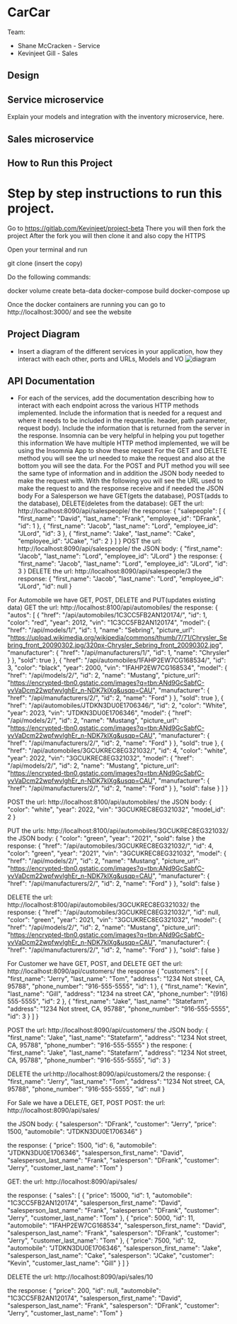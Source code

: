 # CarCar

Team:

* Shane McCracken - Service
* Kevinjeet Gill - Sales

## Design

## Service microservice

Explain your models and integration with the inventory
microservice, here.

## Sales microservice

## How to Run this Project

# Step by step instructions to run this project.
Go to https://gitlab.com/Kevinjeet/project-beta
There you will then fork the project
After the fork you will then clone it and also copy the HTTPS

Open your terminal and run

git clone (insert the copy)

Do the following commands:

docker volume create beta-data
docker-compose build
docker-compose up

Once the docker containers are running you can go to http://localhost:3000/ and see the website

## Project Diagram

- Insert a diagram of the different services in your application, how they interact with each other, ports and URLs, Models and VO
![diagram](/image/diagram.png)

## API Documentation

- For each of the services, add the documentation describing how to interact with each endpoint across the various HTTP methods implemented. Include the information that is needed for a request and where it needs to be included in the request(ie. header, path parameter, request body). Include the information that is returned from the server in the response. Insomnia can be very helpful in helping you put together this information
We have multiple HTTP method implemented, we will be using the Insomnia App to show these request
For the GET and DELETE method you will see the url needed to make the request and also at the bottom you will see the data.
For the POST and PUT method you will see the same type of information and in addition the JSON body needed to make the request with.
With the following you will see the URL used to make the request to and the response receive and if needed the JSON body
For a Salesperson we have GET(gets the database), POST(adds to the database), DELETE(deletes from the database):
GET
the url: 	http://localhost:8090/api/salespeople/
the response:
{
	"salepeople": [
		{
			"first_name": "David",
			"last_name": "Frank",
			"employee_id": "DFrank",
			"id": 1
		},
		{
			"first_name": "Jacob",
			"last_name": "Lord",
			"employee_id": "JLord",
			"id": 3
		},
		{
			"first_name": "Jake",
			"last_name": "Cake",
			"employee_id": "JCake",
			"id": 2
		}
	]
}
POST
the url: http://localhost:8090/api/salespeople/
the JSON body:
{
	"first_name": "Jacob",
	"last_name": "Lord",
	"employee_id": "JLord"
}
the response:
{
	"first_name": "Jacob",
	"last_name": "Lord",
	"employee_id": "JLord",
	"id": 3
}
DELETE
the url: http://localhost:8090/api/salespeople/3
the response:
{
	"first_name": "Jacob",
	"last_name": "Lord",
	"employee_id": "JLord",
	"id": null
}

For Automobile we have GET, POST, DELETE and PUT(updates existing data)
GET
the url: http://localhost:8100/api/automobiles/
the response:
{
	"autos": [
		{
			"href": "/api/automobiles/1C3CC5FB2AN120174/",
			"id": 1,
			"color": "red",
			"year": 2012,
			"vin": "1C3CC5FB2AN120174",
			"model": {
				"href": "/api/models/1/",
				"id": 1,
				"name": "Sebring",
				"picture_url": "https://upload.wikimedia.org/wikipedia/commons/thumb/7/71/Chrysler_Sebring_front_20090302.jpg/320px-Chrysler_Sebring_front_20090302.jpg",
				"manufacturer": {
					"href": "/api/manufacturers/1/",
					"id": 1,
					"name": "Chrysler"
				}
			},
			"sold": true
		},
		{
			"href": "/api/automobiles/1FAHP2EW7CG168534/",
			"id": 3,
			"color": "black",
			"year": 2000,
			"vin": "1FAHP2EW7CG168534",
			"model": {
				"href": "/api/models/2/",
				"id": 2,
				"name": "Mustang",
				"picture_url": "https://encrypted-tbn0.gstatic.com/images?q=tbn:ANd9GcSabfC-yvVaDcm22wpfwvlghEr_n-NDK7klXg&usqp=CAU",
				"manufacturer": {
					"href": "/api/manufacturers/2/",
					"id": 2,
					"name": "Ford"
				}
			},
			"sold": true
		},
		{
			"href": "/api/automobiles/JTDKN3DU0E1706346/",
			"id": 2,
			"color": "White",
			"year": 2023,
			"vin": "JTDKN3DU0E1706346",
			"model": {
				"href": "/api/models/2/",
				"id": 2,
				"name": "Mustang",
				"picture_url": "https://encrypted-tbn0.gstatic.com/images?q=tbn:ANd9GcSabfC-yvVaDcm22wpfwvlghEr_n-NDK7klXg&usqp=CAU",
				"manufacturer": {
					"href": "/api/manufacturers/2/",
					"id": 2,
					"name": "Ford"
				}
			},
			"sold": true
		},
		{
			"href": "/api/automobiles/3GCUKREC8EG321032/",
			"id": 4,
			"color": "white",
			"year": 2022,
			"vin": "3GCUKREC8EG321032",
			"model": {
				"href": "/api/models/2/",
				"id": 2,
				"name": "Mustang",
				"picture_url": "https://encrypted-tbn0.gstatic.com/images?q=tbn:ANd9GcSabfC-yvVaDcm22wpfwvlghEr_n-NDK7klXg&usqp=CAU",
				"manufacturer": {
					"href": "/api/manufacturers/2/",
					"id": 2,
					"name": "Ford"
				}
			},
			"sold": false
		}
	]
}

POST
the url: http://localhost:8100/api/automobiles/
the JSON body:
{
	"color": "white",
	"year": 2022,
	"vin": "3GCUKREC8EG321032",
	"model_id": 2
}

PUT
the urls: http://localhost:8100/api/automobiles/3GCUKREC8EG321032/
the JSON body:
{
	"color": "green",
	"year": "2021",
	"sold": false
}
the response:
{
	"href": "/api/automobiles/3GCUKREC8EG321032/",
	"id": 4,
	"color": "green",
	"year": "2021",
	"vin": "3GCUKREC8EG321032",
	"model": {
		"href": "/api/models/2/",
		"id": 2,
		"name": "Mustang",
		"picture_url": "https://encrypted-tbn0.gstatic.com/images?q=tbn:ANd9GcSabfC-yvVaDcm22wpfwvlghEr_n-NDK7klXg&usqp=CAU",
		"manufacturer": {
			"href": "/api/manufacturers/2/",
			"id": 2,
			"name": "Ford"
		}
	},
	"sold": false
}

DELETE
the url: http://localhost:8100/api/automobiles/3GCUKREC8EG321032/
the response:
{
	"href": "/api/automobiles/3GCUKREC8EG321032/",
	"id": null,
	"color": "green",
	"year": 2021,
	"vin": "3GCUKREC8EG321032",
	"model": {
		"href": "/api/models/2/",
		"id": 2,
		"name": "Mustang",
		"picture_url": "https://encrypted-tbn0.gstatic.com/images?q=tbn:ANd9GcSabfC-yvVaDcm22wpfwvlghEr_n-NDK7klXg&usqp=CAU",
		"manufacturer": {
			"href": "/api/manufacturers/2/",
			"id": 2,
			"name": "Ford"
		}
	},
	"sold": false
}


For Customer we have GET, POST, and DELETE
GET
the url: http://localhost:8090/api/customers/
the response
{
	"customers": [
		{
			"first_name": "Jerry",
			"last_name": "Tom",
			"address": "1234 Not street, CA, 95788",
			"phone_number": "916-555-5555",
			"id": 1
		},
		{
			"first_name": "Kevin",
			"last_name": "Gill",
			"address": "1234 na street CA",
			"phone_number": "(916) 555-5555",
			"id": 2
		},
		{
			"first_name": "Jake",
			"last_name": "Statefarm",
			"address": "1234 Not street, CA, 95788",
			"phone_number": "916-555-5555",
			"id": 3
		}
	]
}

POST
the url: http://localhost:8090/api/customers/
the JSON body:
{
	"first_name": "Jake",
	"last_name": "Statefarm",
	"address": "1234 Not street, CA, 95788",
	"phone_number": "916-555-5555"
}
the respone:
{
	"first_name": "Jake",
	"last_name": "Statefarm",
	"address": "1234 Not street, CA, 95788",
	"phone_number": "916-555-5555",
	"id": 3
}

DELETE
the url:http://localhost:8090/api/customers/2
the response:
{
	"first_name": "Jerry",
	"last_name": "Tom",
	"address": "1234 Not street, CA, 95788",
	"phone_number": "916-555-5555",
	"id": null
}

For Sale we have a DELETE, GET, POST
POST:
the url: http://localhost:8090/api/sales/

the JSON body:
{
	"salesperson": "DFrank",
	"customer": "Jerry",
	"price": 1500,
	"automobile": "JTDKN3DU0E1706346"
}

the response:
{
	"price": 1500,
	"id": 6,
	"automobile": "JTDKN3DU0E1706346",
	"salesperson_first_name": "David",
	"salesperson_last_name": "Frank",
	"salesperson": "DFrank",
	"customer": "Jerry",
	"customer_last_name": "Tom"
}

GET:
the url: http://localhost:8090/api/sales/

the response:
{
	"sales": [
		{
			"price": 15000,
			"id": 1,
			"automobile": "1C3CC5FB2AN120174",
			"salesperson_first_name": "David",
			"salesperson_last_name": "Frank",
			"salesperson": "DFrank",
			"customer": "Jerry",
			"customer_last_name": "Tom"
		},
		{
			"price": 5000,
			"id": 11,
			"automobile": "1FAHP2EW7CG168534",
			"salesperson_first_name": "David",
			"salesperson_last_name": "Frank",
			"salesperson": "DFrank",
			"customer": "Jerry",
			"customer_last_name": "Tom"
		},
		{
			"price": 7500,
			"id": 12,
			"automobile": "JTDKN3DU0E1706346",
			"salesperson_first_name": "Jake",
			"salesperson_last_name": "Cake",
			"salesperson": "JCake",
			"customer": "Kevin",
			"customer_last_name": "Gill"
		}
	]
}

DELETE
the url: http://localhost:8090/api/sales/10

the response:
{
	"price": 200,
	"id": null,
	"automobile": "1C3CC5FB2AN120174",
	"salesperson_first_name": "David",
	"salesperson_last_name": "Frank",
	"salesperson": "DFrank",
	"customer": "Jerry",
	"customer_last_name": "Tom"
}

